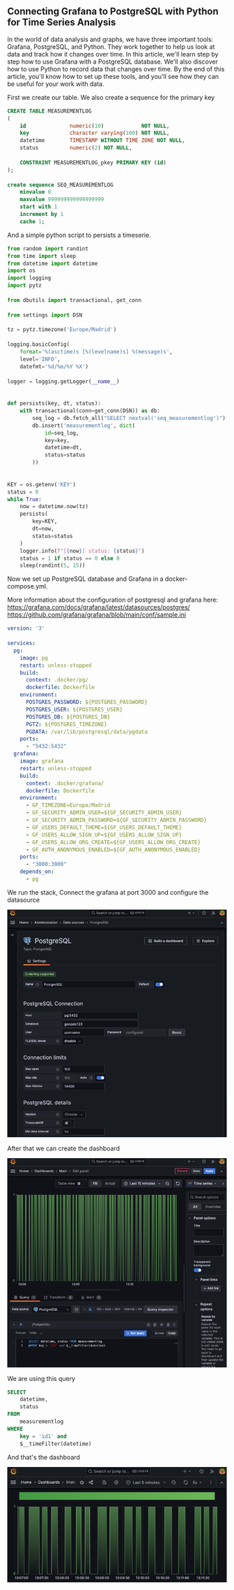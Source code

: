 ## Connecting Grafana to PostgreSQL with Python for Time Series Analysis

In the world of data analysis and graphs, we have three important tools: Grafana, PostgreSQL, and Python. They work together to help us look at data and track how it changes over time. In this article, we'll learn step by step how to use Grafana with a PostgreSQL database. We'll also discover how to use Python to record data that changes over time. By the end of this article, you'll know how to set up these tools, and you'll see how they can be useful for your work with data.

First we create our table. We also create a sequence for the primary key


```sql
CREATE TABLE MEASUREMENTLOG
(
    id              numeric(10)            NOT NULL,
    key             character varying(100) NOT NULL,
    datetime        TIMESTAMP WITHOUT TIME ZONE NOT NULL,
    status          numeric(2) NOT NULL,

    CONSTRAINT MEASUREMENTLOG_pkey PRIMARY KEY (id)
);

create sequence SEQ_MEASUREMENTLOG
    minvalue 0
    maxvalue 999999999999999999
    start with 1
    increment by 1
    cache 1;
```

And a simple python script to persists a timeserie.

```python
from random import randint
from time import sleep
from datetime import datetime
import os
import logging
import pytz

from dbutils import transactional, get_conn

from settings import DSN

tz = pytz.timezone('Europe/Madrid')

logging.basicConfig(
    format='%(asctime)s [%(levelname)s] %(message)s',
    level='INFO',
    datefmt='%d/%m/%Y %X')

logger = logging.getLogger(__name__)


def persists(key, dt, status):
    with transactional(conn=get_conn(DSN)) as db:
        seq_log = db.fetch_all("SELECT nextval('seq_measurementlog')")[0][0]
        db.insert('measurementlog', dict(
            id=seq_log,
            key=key,
            datetime=dt,
            status=status
        ))


KEY = os.getenv('KEY')
status = 0
while True:
    now = datetime.now(tz)
    persists(
        key=KEY,
        dt=now,
        status=status
    )
    logger.info(f"[{now}] status: {status}")
    status = 1 if status == 0 else 0
    sleep(randint(5, 15))
```

Now we set up PostgreSQL database and Grafana in a docker-compose.yml. 

More information about the configuration of postgresql and grafana here:
https://grafana.com/docs/grafana/latest/datasources/postgres/
https://github.com/grafana/grafana/blob/main/conf/sample.ini

```yaml
version: '3'

services:
  pg:
    image: pg
    restart: unless-stopped
    build:
      context: .docker/pg/
      dockerfile: Dockerfile
    environment:
      POSTGRES_PASSWORD: ${POSTGRES_PASSWORD}
      POSTGRES_USER: ${POSTGRES_USER}
      POSTGRES_DB: ${POSTGRES_DB}
      PGTZ: ${POSTGRES_TIMEZONE}
      PGDATA: /var/lib/postgresql/data/pgdata
    ports:
      - "5432:5432"
  grafana:
    image: grafana
    restart: unless-stopped
    build:
      context: .docker/grafana/
      dockerfile: Dockerfile
    environment:
      - GF_TIMEZONE=Europe/Madrid
      - GF_SECURITY_ADMIN_USER=${GF_SECURITY_ADMIN_USER}
      - GF_SECURITY_ADMIN_PASSWORD=${GF_SECURITY_ADMIN_PASSWORD}
      - GF_USERS_DEFAULT_THEME=${GF_USERS_DEFAULT_THEME}
      - GF_USERS_ALLOW_SIGN_UP=${GF_USERS_ALLOW_SIGN_UP}
      - GF_USERS_ALLOW_ORG_CREATE=${GF_USERS_ALLOW_ORG_CREATE}
      - GF_AUTH_ANONYMOUS_ENABLED=${GF_AUTH_ANONYMOUS_ENABLED}
    ports:
      - "3000:3000"
    depends_on:
      - pg
```

We run the stack, Connect the grafana at port 3000 and configure the datasource

![datasource](img/datasoruce.png)

After that we can create the dashboard

![datasource](img/edit.png)

We are using this query

```sql
SELECT 
    datetime, 
    status 
FROM 
    measurementlog 
WHERE 
    key = 'id1' and 
    $__timeFilter(datetime)
```

And that's the dashboard

![datasource](img/dashboard.png)

